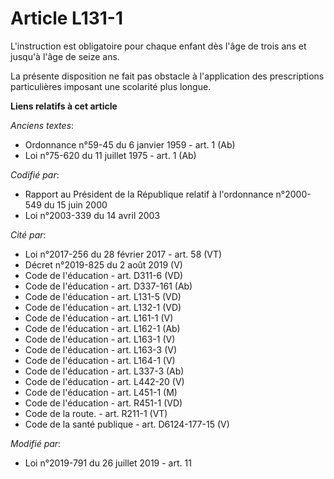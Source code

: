 # Article L131-1

L'instruction est obligatoire pour chaque enfant dès l'âge de trois ans et jusqu'à l'âge de seize ans.

La présente disposition ne fait pas obstacle à l'application des prescriptions particulières imposant une scolarité plus
longue.

**Liens relatifs à cet article**

_Anciens textes_:

  - Ordonnance n°59-45 du 6 janvier 1959 - art. 1 (Ab)
  - Loi n°75-620 du 11 juillet 1975 - art. 1 (Ab)

_Codifié par_:

  - Rapport au Président de la République relatif à l'ordonnance n°2000-549 du 15 juin 2000
  - Loi n°2003-339 du 14 avril 2003

_Cité par_:

  - Loi n°2017-256 du 28 février 2017 - art. 58 (VT)
  - Décret n°2019-825 du 2 août 2019 (V)
  - Code de l'éducation - art. D311-6 (VD)
  - Code de l'éducation - art. D337-161 (Ab)
  - Code de l'éducation - art. L131-5 (VD)
  - Code de l'éducation - art. L132-1 (VD)
  - Code de l'éducation - art. L161-1 (V)
  - Code de l'éducation - art. L162-1 (Ab)
  - Code de l'éducation - art. L163-1 (V)
  - Code de l'éducation - art. L163-3 (V)
  - Code de l'éducation - art. L164-1 (V)
  - Code de l'éducation - art. L337-3 (Ab)
  - Code de l'éducation - art. L442-20 (V)
  - Code de l'éducation - art. L451-1 (M)
  - Code de l'éducation - art. R451-1 (VD)
  - Code de la route. - art. R211-1 (VT)
  - Code de la santé publique - art. D6124-177-15 (V)

_Modifié par_:

  - Loi n°2019-791 du 26 juillet 2019 - art. 11
